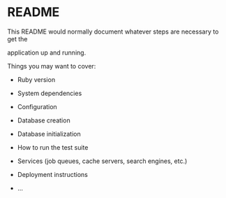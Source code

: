 # README

This README would normally document whatever steps are necessary to get the                     

application up and running.      

Things you may want to cover:                                                                
                            
* Ruby version          

* System dependencies                                          
                        
* Configuration         

* Database creation  

* Database initialization      

* How to run the test suite

* Services (job queues, cache servers, search engines, etc.)

* Deployment instructions
  
* ...
